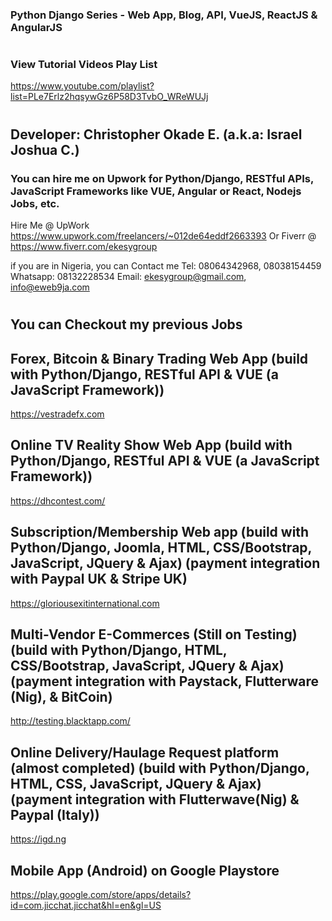 ### Python Django Series - Web App, Blog, API, VueJS, ReactJS & AngularJS

# 

### View Tutorial Videos Play List
https://www.youtube.com/playlist?list=PLe7Erlz2hqsywGz6P58D3TvbO_WReWUJj

# 
## Developer: Christopher Okade E. (a.k.a: Israel Joshua C.)
### You can hire me on Upwork for Python/Django, RESTful APIs, JavaScript Frameworks like VUE, Angular or React, Nodejs Jobs, etc.
Hire Me @ UpWork https://www.upwork.com/freelancers/~012de64eddf2663393
Or Fiverr @ https://www.fiverr.com/ekesygroup

if you are in Nigeria, you can Contact me Tel: 08064342968, 08038154459 Whatsapp: 08132228534 Email: ekesygroup@gmail.com, info@eweb9ja.com

#

You can Checkout my previous Jobs
--------
Forex, Bitcoin & Binary Trading Web App
(build with Python/Django, RESTful API & VUE (a JavaScript Framework))
-------------------------
https://vestradefx.com


Online TV Reality Show Web App
(build with Python/Django, RESTful API & VUE (a JavaScript Framework))
-------------------------
https://dhcontest.com/



Subscription/Membership Web app
(build with Python/Django, Joomla, HTML, CSS/Bootstrap, JavaScript, JQuery & Ajax)
(payment integration with Paypal UK & Stripe UK)
-----------------------------------
https://gloriousexitinternational.com


Multi-Vendor E-Commerces (Still on Testing)
(build with Python/Django, HTML, CSS/Bootstrap, JavaScript, JQuery & Ajax)
(payment integration with Paystack, Flutterware (Nig), & BitCoin)
-----------------------------------
http://testing.blacktapp.com/



Online Delivery/Haulage Request platform (almost completed)
(build with Python/Django, HTML, CSS, JavaScript, JQuery & Ajax)
(payment integration with Flutterwave(Nig) & Paypal (Italy))
-----------------------------------
https://igd.ng




Mobile App (Android) on Google Playstore
-----------
https://play.google.com/store/apps/details?id=com.jicchat.jicchat&hl=en&gl=US